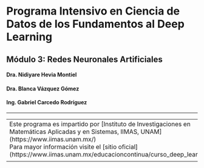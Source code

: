 # Programa Intensivo en Ciencia de Datos de los Fundamentos al Deep Learning
## Módulo 3: Redes Neuronales Artificiales 

#### Dra. Nidiyare Hevia Montiel
#### Dra. Blanca Vázquez Gómez
#### Ing. Gabriel Carcedo Rodríguez
---

<table>
  <tr>
    <td width="75%" valign="top">
      <!-- Content for Column 1 -->
      Este programa es impartido por [Instituto de Investigaciones en Matemáticas Aplicadas y en Sistemas, IIMAS, UNAM](https://www.iimas.unam.mx/) <br>
      Para mayor información visite el [sitio oficial](https://www.iimas.unam.mx/educacioncontinua/curso_deep_learning.html).
    </td>
    <td width="25%" valign="top">
      <!-- Content for Column 2 -->
      <img src="https://www.iimas.unam.mx/educacioncontinua/images/logo.svg" alt="Educación Continua, IIMAS, UNAM" style="width:100%; height:auto;">
    </td>
  </tr>
</table>
